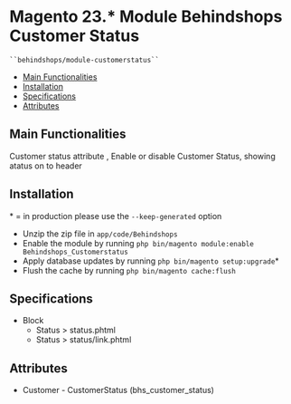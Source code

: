 # Magento 23.* Module Behindshops Customer Status

    ``behindshops/module-customerstatus``

 - [Main Functionalities](#markdown-header-main-functionalities)
 - [Installation](#markdown-header-installation)
 - [Specifications](#markdown-header-specifications)
 - [Attributes](#markdown-header-attributes)


## Main Functionalities
Customer status attribute , Enable or disable Customer Status, showing atatus on to header

## Installation
\* = in production please use the `--keep-generated` option

 - Unzip the zip file in `app/code/Behindshops`
 - Enable the module by running `php bin/magento module:enable Behindshops_Customerstatus`
 - Apply database updates by running `php bin/magento setup:upgrade`\*
 - Flush the cache by running `php bin/magento cache:flush`
 
## Specifications

 
 - Block
	- Status > status.phtml
	- Status > status/link.phtml


## Attributes

 - Customer - CustomerStatus (bhs_customer_status)
